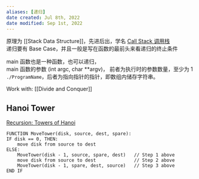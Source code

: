 ```yaml
---
aliases: [递归]
date created: Jul 8th, 2022
date modified: Sep 1st, 2022
---
```

原理为 [[Stack Data Structure]]，先进后出，学名 [Call Stack 调用栈](https://en.wikipedia.org/wiki/Call_stack)  
递归要有 Base Case，并且一般是写在函数的最前头来看递归的终止条件

main 函数也是一种函数，也可以递归，  
main 函数的参数 (int argc, char \*\*argv)， 前者为执行时的参数数量，至少为 1 `./ProgramName`，后者为指向指针的指针，即数组内储存字符串。

Work with: [[Divide and Conquer]]

## Hanoi Tower
[Recursion: Towers of Hanoi](https://www.cs.cmu.edu/~cburch/survey/recurse/hanoiimpl.html)
```
FUNCTION MoveTower(disk, source, dest, spare):
IF disk == 0, THEN:
    move disk from source to dest
ELSE:
    MoveTower(disk - 1, source, spare, dest)   // Step 1 above
    move disk from source to dest              // Step 2 above
    MoveTower(disk - 1, spare, dest, source)   // Step 3 above
END IF
```
